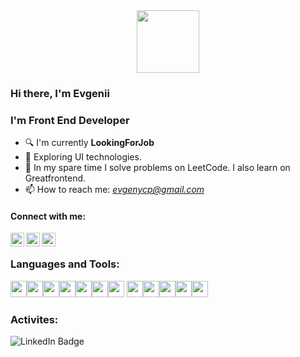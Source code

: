 <div id="header" align="center">
  <img src="https://media4.giphy.com/media/zhYSVCirREeIZtONCI/giphy.gif?cid=ecf05e47hoqrmrrx4ulzclk8nsoel54iwdagbudhayckcor9&ep=v1_stickers_search&rid=giphy.gif&ct=s" width="100"/>
</div>

### Hi there, I'm **Evgenii**

### I'm Front End Developer

- 🔍 I'm currently **LookingForJob**
- 🌱 Exploring UI technologies.
- 📖 In my spare time I solve problems on LeetCode. I also learn on Greatfrontend.
- 📫 How to reach me: _[evgenycp@gmail.com]()_
#### Connect with me: 

[<img align='left' alt='https://www.linkedin.com/in/evgenii-li-9a555595/' width='22px' src='https://cdn2.iconfinder.com/data/icons/social-media-2285/512/1_Linkedin_unofficial_colored_svg-512.png' />](https://www.linkedin.com/in/evgenii-li-9a555595/)

[<img align='left' alt='https://www.instagram.com/li.evgen94/' padding-left="10px" width='22px' src='https://cdn4.iconfinder.com/data/icons/colorful-guache-social-media-logos-1/155/social-media_instagram-black-512.png' />](https://www.instagram.com/li.evgen94/)

[<img align='left' alt='https://www.facebook.com/evgeny.li.14' width='22px' src='https://cdn2.iconfinder.com/data/icons/colorful-guache-social-media-logos-1/155/social-media_facebook-512.png' />](https://www.facebook.com/evgeny.li.14)
<br/>

### Languages and Tools:
<img alt='' width='26px' padding-left="1px" src='https://cdn1.iconfinder.com/data/icons/logotypes/32/badge-html-5-256.png' /><img alt='' width='26px' padding-left="10px" src='https://cdn1.iconfinder.com/data/icons/logotypes/32/badge-css-3-512.png' /><img alt='' width='26px' padding-left="10px" src='https://cdn2.iconfinder.com/data/icons/designer-skills/128/code-programming-javascript-software-develop-command-language-512.png' /><img alt='' width='26px' padding-left="10px" src='https://cdn.icon-icons.com/icons2/2107/PNG/128/file_type_typescript_official_icon_130107.png' /><img alt='' width='26px' padding-left="10px" src='https://cdn1.iconfinder.com/data/icons/soleicons-fill-vol-1/64/reactjs_javascript_library_atom_atomic_react-256.png' /><img alt='' width='26px' padding-left="10px" src='https://cdn.icon-icons.com/icons2/2415/PNG/512/redux_original_logo_icon_146365.png' /><img alt='' width='26px' padding-left="10px" src='https://cdn.icon-icons.com/icons2/2148/PNG/512/nextjs_icon_132160.png' />
<img alt='' width='26px' padding-left="10px" src='https://cdn.icon-icons.com/icons2/2107/PNG/96/file_type_git_icon_130581.png' /><img alt='' width='26px' padding-left="10px" src='https://cdn.icon-icons.com/icons2/2248/PNG/512/material_ui_icon_137419.png' /><img alt='' width='26px' padding-left="10px" src='https://cdn4.iconfinder.com/data/icons/logos-and-brands/512/233_Node_Js_logo-128.png' /><img alt='' width='26px' padding-left="10px" src='https://cdn.icon-icons.com/icons2/2107/PNG/512/file_type_storybook_icon_130145.png' /><img alt='' width='26px' padding-left="10px" src='https://cdn.icon-icons.com/icons2/2407/PNG/96/docker_icon_146192.png' />

### Activites:
<div id="badges">
  <img src="https://www.codewars.com/users/Evgeny94/badges/large" alt="LinkedIn Badge"/>
</div>

